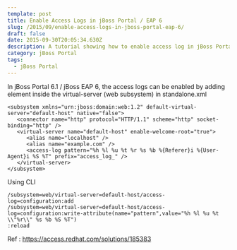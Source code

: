 ```yaml
---
template: post
title: Enable Access Logs in jBoss Portal / EAP 6
slug: /2015/09/enable-access-logs-in-jboss-portal-eap-6/
draft: false
date: 2015-09-30T20:05:34.630Z
description: A tutorial showing how to enable access log in jBoss Portal/EAP 6
category: jBoss Portal
tags:
  - jBoss Portal
---
```

In jBoss Portal 6.1 / jBoss EAP 6, the access logs can be enabled by adding <access-log> element inside the virtual-server (web subsystem) in standalone.xml

```
<subsystem xmlns="urn:jboss:domain:web:1.2" default-virtual-server="default-host" native="false">
   <connector name="http" protocol="HTTP/1.1" scheme="http" socket-binding="http" />
   <virtual-server name="default-host" enable-welcome-root="true">
      <alias name="localhost" />
      <alias name="example.com" />
      <access-log pattern="%h %l %u %t %r %s %b %{Referer}i %{User-Agent}i %S %T" prefix="access_log_" />
   </virtual-server>
</subsystem>
```

Using CLI
```
/subsystem=web/virtual-server=default-host/access-log=configuration:add
/subsystem=web/virtual-server=default-host/access-log=configuration:write-attribute(name="pattern",value="%h %l %u %t \\"%r\\" %s %b %S %T")
:reload
```

Ref : https://access.redhat.com/solutions/185383
